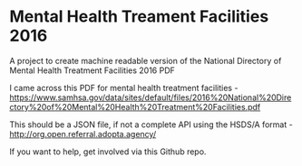 # Mental Health Treament Facilities 2016

A project to create machine readable version of the National Directory of Mental Health Treatment Facilities 2016 PDF

I came across this PDF for mental health treatment facilities - https://www.samhsa.gov/data/sites/default/files/2016%20National%20Directory%20of%20Mental%20Health%20Treatment%20Facilities.pdf

This should be a JSON file, if not a complete API using the HSDS/A format - http://org.open.referral.adopta.agency/

If you want to help, get involved via this Github repo.
